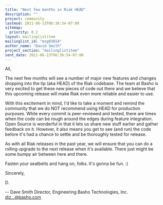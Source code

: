 ```yaml
---
title: "Next few months in Riak HEAD"
description: ""
project: community
lastmod: 2011-06-13T06:36:54-07:00
sitemap:
  priority: 0.2
layout: mailinglistitem
mailinglist_id: "msg03654"
author_name: "David Smith"
project_section: "mailinglistitem"
sent_date: 2011-06-13T06:36:54-07:00
---
```



All,

The next few months will see a number of major new features and
changes dropping into the tip (aka HEAD) of the Riak codebase. The
team at Basho is very excited to get these new pieces of code out
there and we believe that this upcoming release will make Riak even
more reliable and easier to use.

With this excitement in mind, I'd like to take a moment and remind the
community that we do NOT recommend using HEAD for production purposes.
While every commit is peer-reviewed and tested, there are times when
the code can be rough around the edges during feature integration.
Open Source is wonderful in that it lets us share new stuff earlier
and gather feedback on it. However, it also means you get to see (and
run) the code before it's had a chance to settle and be thoroughly
tested for release.

As with all Riak releases in the past year, we will ensure that you
can do a rolling upgrade to the next release when it's available.
There just might be some bumpy air between here and there.

Fasten your seatbelts and hang on, folks. It's gonna be fun. :)

Sincerely,

D.


-- 
Dave Smith
Director, Engineering
Basho Technologies, Inc.
diz...@basho.com

